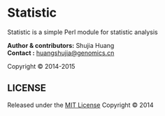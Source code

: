 Statistic
======
Statistic is a simple Perl module for statistic analysis

__Author & contributors:__ Shujia Huang              <br/>
__Contact              :__ huangshujia@genomics.cn   <br/>

Copyright &copy; 2014-2015

LICENSE
--------

Released under the [MIT License](http://opensource.org/licenses/MIT)
Copyright &copy; 2014


